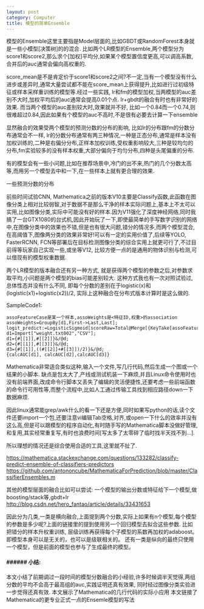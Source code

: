 ```yaml
---
layout: post
category: Computer
title: 模型的简单Ensemble
---
```


模型的Ensemble这里主要指是Model层面的,比如GBDT或RandomForest本身就是一些小模型[决策树]的的混合.
比如两个LR模型的Ensemble,两个模型分为score1和score2,那么求个[加权]平均分,如果某个模型置信度更高,可以调高系数,合并后的auc通常会偏向高权重的. 

score_mean是不是肯定价于score1和score2之间?不一定,当有一个模型没有什么进步或差异时,通常大量尝试都不能在score_mean上获得提升,比如进行过初级特征或样本采样重训练的模型等.经过一些实践, lr和fm的模型加权,当两模型的auc差别不大时,加权平均后的auc通常会提高0.01个点. lr+gbdt的融合有时也有非常好的效果.
而当两个模型的auc差别较大时,效果就并不好, 比如一个0.84而一个0.74,则很难超过0.84,因此如果有个模型的auc不高时,不是很有必要去计算一下ensemble

显然融合的效果受两个模型的预测分数的分布的影响, 比如lr的分布跟fm的分数分布通常会不一样, lr的分数分布通常有两三种情况,一种是正态分布,通常是样本没有加权训练的,二种是右偏分分布,正样本加权训练,受权重影响较大,三种是较均匀的分布,fm实验较多的没有样本权重,大部分偏向于均匀分布,四种是头尾偏重的分布.

有的模型会有一些小问题,比如在推荐场景中,冷门的出不来,热门的几个分数太高等,而用另一个模型去中和一下,在一些样本上就有更合理的效果.

一些预测分数的分布

前些时间试验CNN, Mathematica之前的版本V10主要是Classify函数,此函数在图像分类上相对比较弱智,对于数据不是那么干净的样本实际问题上,基本上不太可以实用,比如图像分类,实际中可能没有好的样本.因为V11强化了深度神经网络,同时我搞了一台GTX1080的台式机,因此开始玩了一下,即使最简单的手写数字识别的网络中,在图像分类中的效果也不错,但是也有很大问题,错分的情况多,而两个模型混合,在高阈值下,图像两分类的效果非常好!可以有一定的实用价值了,后续等YOLO, FasterRCNN, FCN等部署后在目标检测图像分类的综合实用上就更可行了,不过目前得等玩家自己实现一些,或坐等V12, 比较方便一点的是通用的物体识别与检测,可以借现有的模型权重数据.


两个LR模型的版本融合还有另一种方式, 就是获得两个模型的参数之后,对参数求取平均,小问题是两个模型的bias可能差别较大. 这种方式我也有一次对照试验过, 总体性态并没有什么不同, 即每个分数的差别在于logistic(x)和(logistic(x1)+logistic(x2))/2, 实际上这种融合在分布式版本计算时是这么做的.

SampleCode1:
```
assoFeatureCase是某一个样本,assoWeights是<特征ID,权重>的association
assoWeights=GroupBy[d1,First->Last,Last];
logit_predict:=LogisticSigmoid[scoreRaw=Total@Merge[{KeyTake[assoFeatureCase,Keys@assoWeights],KeyTake[assoWeights,Keys@assoFeatureCase]},Times@@#&]+bias]
d1=Import["weight.txt002","CSV"];
d1={#[[1]],#[[2]]}&/@d;
d2={#[[1]],#[[3]]}&/@d;
d3={#[[1]],((#[[2]]+#[[3]])/2)}&/@d;
{calcAUC[d1], calcAUC[d2],calcAUC[d3]}
```

Mathematica非常适合类似这种,输入一个文件,写几行代码,然后生成一个图或一个结果的小脚本.
缺点是包太大了,产线或测试机装一下麻烦,并且Linux命令使用时也没有前端界面,改成命令行脚本又丢失了编辑的灵活便捷性,还要考虑一些前端函数的命令行可用性等,而整个流程中,比如人工通过传输工具找到相应路径down一下数据麻烦.

因此linux通常能grep/awk什么的看一下还是方便,同时如果写python的话,读个文件还要import一个包,还要注意vi编辑Tab空格,对齐,或open一下什么的效率并没有这么高,但是可以跟模型的程序自动化,有时随手写的Mathematica脚本没做好管理,和复用,其实经常重复写,有时也浪费时间[写太多了太零碎了临时找半天找不到…]. 

所以理想的情况还是综合使用合适的工具,这里就不扯了.

https://mathematica.stackexchange.com/questions/133282/classify-predict-ensemble-of-classifiers-predictors
https://github.com/antononcube/MathematicaForPrediction/blob/master/ClassifierEnsembles.m

其他的模型层面的融合比如可以尝试:
一个模型的输出分数或特征给下一个模型,做boosting/stack等,gbdt+lr
http://blog.csdn.net/hero_fantao/article/details/33431653

因此分为几类,一类是横向融合,上面提到两个分数,实际上如果有n个模型,每个模型的参数是多少呢?上面的链接里的提到使用另一个回归模型去拟合这些参数.
比如把错分的样本升权重训练, 层级训练再获得每个子模型的系数再加权的adaboost。即模型本身可以是无关的，也可以是级联相关的。
还有一类是纵向的最终只使用一个模型，但是前面的模型也参与了生成最终的模型。

#### ###### 小结:

本文小结了前期调过一段时间的模型分数融合的小经验,许多时候调半天觉得,两组分数的平均不会高于最高组的auc,实践证明还真有效果, 同时经过图像分类实验进一步觉得还真有效.
本文展示了Mathematica的几行代码的实际小应用
本文链接了Mathematica的更专业正式一点的Ensemle模型的写法








